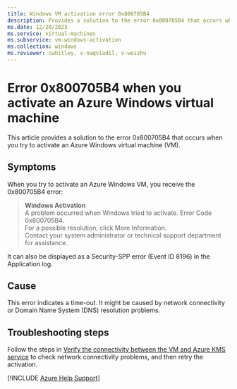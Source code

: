 ```yaml
---
title: Windows VM activation error 0x800705B4
description: Provides a solution to the error 0x800705B4 that occurs when you try to activate an Azure Windows virtual machine (VM).
ms.date: 12/20/2023
ms.service: virtual-machines
ms.subservice: vm-windows-activation
ms.collection: windows
ms.reviewer: cwhitley, v-naqviadil, v-weizhu
---
```

# Error 0x800705B4 when you activate an Azure Windows virtual machine

This article provides a solution to the error 0x800705B4 that occurs when you try to activate an Azure Windows virtual machine (VM).

## Symptoms

When you try to activate an Azure Windows VM, you receive the 0x800705B4 error:

> **Windows Activation**  
> A problem occurred when Windows tried to activate. Error Code 0x800705B4.  
> For a possible resolution, click More Information.  
> Contact your system administrator or technical support department for assistance.

It can also be displayed as a Security-SPP error (Event ID 8196) in the Application log.

## Cause

This error indicates a time-out. It might be caused by network connectivity or Domain Name System (DNS) resolution problems.

## Troubleshooting steps

Follow the steps in [Verify the connectivity between the VM and Azure KMS service](troubleshoot-activation-problems.md#step-2-verify-the-connectivity-between-the-vm-and-azure-kms-service) to check network connectivity problems, and then retry the activation.

[!INCLUDE [Azure Help Support](../../includes/azure-help-support.md)]
